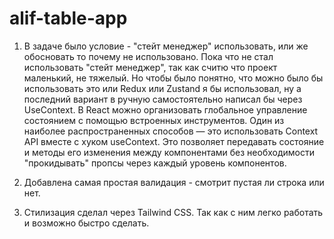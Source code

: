 # alif-table-app

1. В задаче было условие - "стейт менеджер" использовать, или же обосновать то почему не использовано. Пока что не стал использовать "стейт менеджер", так как считю что проект маленький, не тяжелый. Но чтобы было понятно, что можно было бы использовать это или Redux или Zustand я бы использовал, ну а последний вариант в ручную самостоятельно написал бы через UseContext. В React можно организовать глобальное управление состоянием с помощью встроенных инструментов. Один из наиболее распространенных способов — это использовать Context API вместе с хуком useContext. Это позволяет передавать состояние и методы его изменения между компонентами без необходимости "прокидывать" пропсы через каждый уровень компонентов.

2. Добавлена самая простая валидация - смотрит пустая ли строка или нет.

3. Стилизация сделал через Tailwind CSS. Так как с ним легко работать и возможно быстро сделать.
